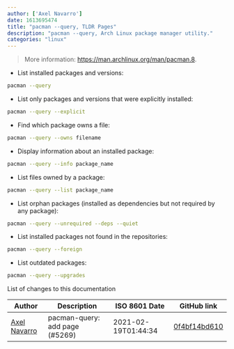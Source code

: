 ```yaml
---
author: ['Axel Navarro']
date: 1613695474
title: "pacman --query, TLDR Pages"
description: "pacman --query, Arch Linux package manager utility."
categories: "linux"
---
```

> More information: <https://man.archlinux.org/man/pacman.8>.

- List installed packages and versions:

```bash
pacman --query
```

- List only packages and versions that were explicitly installed:

```bash
pacman --query --explicit
```

- Find which package owns a file:

```bash
pacman --query --owns filename
```

- Display information about an installed package:

```bash
pacman --query --info package_name
```

- List files owned by a package:

```bash
pacman --query --list package_name
```

- List orphan packages (installed as dependencies but not required by any package):

```bash
pacman --query --unrequired --deps --quiet
```

- List installed packages not found in the repositories:

```bash
pacman --query --foreign
```

- List outdated packages:

```bash
pacman --query --upgrades
```
List of changes to this documentation


Author | Description | ISO 8601 Date | GitHub link
------|-----|-----|-----
[Axel Navarro](mailto:navarroaxel@gmail.com) | pacman-query: add page (#5269) | 2021-02-19T01:44:34 | [0f4bf14bd610](https://github.com/tldr-pages/tldr/commit/0f4bf14bd610e2c73457ead56a38f70e7efc07e8)

